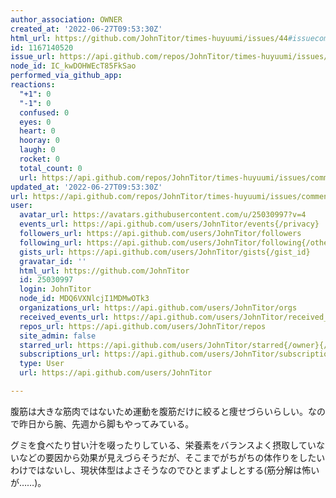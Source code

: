 ```yaml
---
author_association: OWNER
created_at: '2022-06-27T09:53:30Z'
html_url: https://github.com/JohnTitor/times-huyuumi/issues/44#issuecomment-1167140520
id: 1167140520
issue_url: https://api.github.com/repos/JohnTitor/times-huyuumi/issues/44
node_id: IC_kwDOHWEcT85FkSao
performed_via_github_app: 
reactions:
  "+1": 0
  "-1": 0
  confused: 0
  eyes: 0
  heart: 0
  hooray: 0
  laugh: 0
  rocket: 0
  total_count: 0
  url: https://api.github.com/repos/JohnTitor/times-huyuumi/issues/comments/1167140520/reactions
updated_at: '2022-06-27T09:53:30Z'
url: https://api.github.com/repos/JohnTitor/times-huyuumi/issues/comments/1167140520
user:
  avatar_url: https://avatars.githubusercontent.com/u/25030997?v=4
  events_url: https://api.github.com/users/JohnTitor/events{/privacy}
  followers_url: https://api.github.com/users/JohnTitor/followers
  following_url: https://api.github.com/users/JohnTitor/following{/other_user}
  gists_url: https://api.github.com/users/JohnTitor/gists{/gist_id}
  gravatar_id: ''
  html_url: https://github.com/JohnTitor
  id: 25030997
  login: JohnTitor
  node_id: MDQ6VXNlcjI1MDMwOTk3
  organizations_url: https://api.github.com/users/JohnTitor/orgs
  received_events_url: https://api.github.com/users/JohnTitor/received_events
  repos_url: https://api.github.com/users/JohnTitor/repos
  site_admin: false
  starred_url: https://api.github.com/users/JohnTitor/starred{/owner}{/repo}
  subscriptions_url: https://api.github.com/users/JohnTitor/subscriptions
  type: User
  url: https://api.github.com/users/JohnTitor

---
```

腹筋は大きな筋肉ではないため運動を腹筋だけに絞ると痩せづらいらしい。なので昨日から腕、先週から脚もやってみている。

グミを食べたり甘い汁を啜ったりしている、栄養素をバランスよく摂取していないなどの要因から効果が見えづらそうだが、そこまでがちがちの体作りをしたいわけではないし、現状体型はよさそうなのでひとまずよしとする(筋分解は怖いが……)。